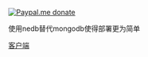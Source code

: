 [![Paypal.me donate](https://img.shields.io/badge/Paypal.me-donate-yellow.svg)](https://www.paypal.me/lzppzr)

使用nedb替代mongodb使得部署更为简单

[客户端](https://github.com/lzghzr/bilive_client)